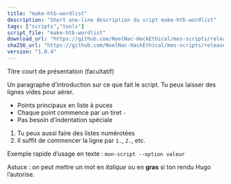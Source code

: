 ```yaml
---
title: "make-htb-wordlist"
description: "Short one-line description du sript make-htb-wordlist"
tags: ["scripts","tools"]
script_file: "make-htb-wordlist"
download_url: "https://github.com/NoelNac-HackEthical/mes-scripts/releases/download/r-2025-10-06-1036/make-htb-wordlist"
sha256_url: "https://github.com/NoelNac-HackEthical/mes-scripts/releases/download/r-2025-10-06-1036/make-htb-wordlist.sha256"
version: "1.0.4"
---
```


Titre court de présentation (facultatif)

Un paragraphe d’introduction sur ce que fait le script.
Tu peux laisser des lignes vides pour aérer.

- Points principaux en liste à puces
- Chaque point commence par un tiret `-`
- Pas besoin d’indentation spéciale

1. Tu peux aussi faire des listes numérotées
2. Il suffit de commencer la ligne par `1.`, `2.`, etc.

Exemple rapide d’usage en texte :
`mon-script --option valeur`

Astuce : on peut mettre un mot en *italique* ou en **gras** si ton rendu Hugo l’autorise.

